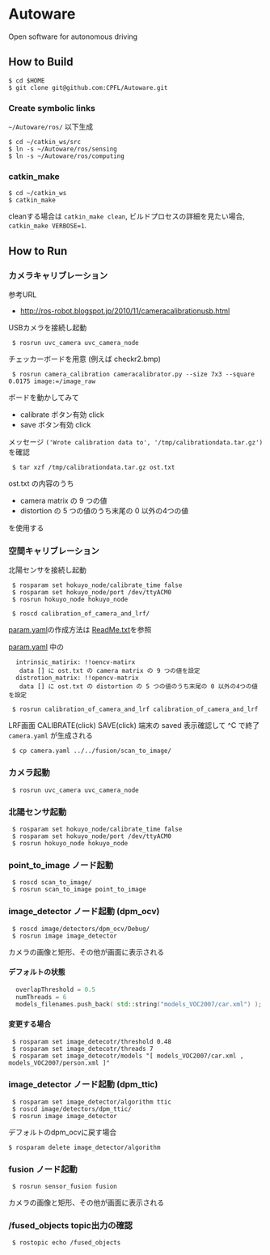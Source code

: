 # Autoware

Open software for autonomous driving

## How to Build

```
$ cd $HOME
$ git clone git@github.com:CPFL/Autoware.git
```

### Create symbolic links

`~/Autoware/ros/` 以下生成

```
$ cd ~/catkin_ws/src
$ ln -s ~/Autoware/ros/sensing
$ ln -s ~/Autoware/ros/computing
```

### catkin_make

```
$ cd ~/catkin_ws
$ catkin_make
```

cleanする場合は `catkin_make clean`, ビルドプロセスの詳細を見たい場合, `catkin_make VERBOSE=1`.

## How to Run

### カメラキャリブレーション

参考URL
 - http://ros-robot.blogspot.jp/2010/11/cameracalibrationusb.html

USBカメラを接続し起動

```
 $ rosrun uvc_camera uvc_camera_node
```

チェッカーボードを用意 (例えば checkr2.bmp)

```
 $ rosrun camera_calibration cameracalibrator.py --size 7x3 --square 0.0175 image:=/image_raw
```

ボードを動かしてみて
 - calibrate ボタン有効 click
 - save ボタン有効 click

メッセージ `('Wrote calibration data to', '/tmp/calibrationdata.tar.gz')`を確認

```
 $ tar xzf /tmp/calibrationdata.tar.gz ost.txt
```

ost.txt の内容のうち

  - camera matrix の 9 つの値
  - distortion の 5 つの値のうち末尾の 0 以外の4つの値

を使用する

### 空間キャリブレーション

北陽センサを接続し起動

```
 $ rosparam set hokuyo_node/calibrate_time false
 $ rosparam set hokuyo_node/port /dev/ttyACM0
 $ rosrun hokuyo_node hokuyo_node
```

```
 $ roscd calibration_of_camera_and_lrf/
```

[param.yaml](ros/sensing/calib/calibration_of_camera_and_lrf/param.yaml)の作成方法は [ReadMe.txt](ros/sensing/calib/calibration_of_camera_and_lrf/ReadMe.txt)を参照

[param.yaml](ros/sensing/calib/calibration_of_camera_and_lrf/param.yaml) 中の

```
  intrinsic_matirix: !!oencv-matirx
   data [] に ost.txt の camera matrix の 9 つの値を設定
  distrotion_matrix: !!opencv-matrix
   data [] に ost.txt の distortion の 5 つの値のうち末尾の 0 以外の4つの値を設定
```

```
 $ rosrun calibration_of_camera_and_lrf calibration_of_camera_and_lrf
```

LRF画面 CALIBRATE(click) SAVE(click)
端末の saved 表示確認して ^C で終了
`camera.yaml` が生成される

```
 $ cp camera.yaml ../../fusion/scan_to_image/
```

### カメラ起動

```
 $ rosrun uvc_camera uvc_camera_node
```

### 北陽センサ起動

```
 $ rosparam set hokuyo_node/calibrate_time false
 $ rosparam set hokuyo_node/port /dev/ttyACM0
 $ rosrun hokuyo_node hokuyo_node
```

### point_to_image ノード起動

```
 $ roscd scan_to_image/
 $ rosrun scan_to_image point_to_image
```

### image_detector ノード起動 (dpm_ocv)

```
 $ roscd image/detectors/dpm_ocv/Debug/
 $ rosrun image image_detector
```

カメラの画像と矩形、その他が画面に表示される

#### デフォルトの状態

```c++
  overlapThreshold = 0.5
  numThreads = 6
  models_filenames.push_back( std::string("models_VOC2007/car.xml") );
```

#### 変更する場合
```
 $ rosparam set image_detecotr/threshold 0.48
 $ rosparam set image_detecotr/threads 7
 $ rosparam set image_detecotr/models "[ models_VOC2007/car.xml , models_VOC2007/person.xml ]"
```

### image_detector ノード起動 (dpm_ttic)

```
 $ rosparam set image_detector/algorithm ttic
 $ roscd image/detectors/dpm_ttic/
 $ rosrun image image_detector
```

デフォルトのdpm_ocvに戻す場合
```
$ rosparam delete image_detector/algorithm
```


### fusion ノード起動

```
 $ rosrun sensor_fusion fusion
```

カメラの画像と矩形、その他が画面に表示される


### /fused_objects topic出力の確認

```
 $ rostopic echo /fused_objects
```
